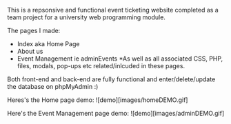 This is a repsonsive and functional event ticketing website completed as a team project for a university web programming module. 

The pages I made: 
- Index aka Home Page
- About us
- Event Management ie adminEvents
*As well as all associated CSS, PHP, files, modals, pop-ups etc related/inlcuded in these pages.

Both front-end and back-end are fully functional and enter/delete/update the database on phpMyAdmin :) 

Heres's the Home page demo:
![demo][images/homeDEMO.gif]

Here's the Event Management page demo:
![demo][images/adminDEMO.gif]
